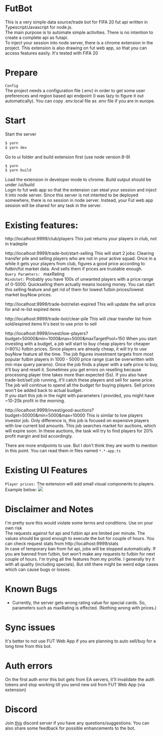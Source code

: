# FutBot

This is a very simple data source/trade bot for FIFA 20 fut api written in Typescript/Javascript for node.js.  
The main purpose is to automate simple activities. There is no intention to create a complete api as futapi.  
To inject your session into node server, there is a chrome extension in the project.  This extension is also drawing on fut web app, so that you can access features easily. 
It's tested with FIFA 20

# Prepare

```Config```  
The project needs a configuration file (.env) in order to get some user preferences and region based api endpoint (I was lazy to figure it out automatically). You can copy .env.local file as .env file if you are in europe.  


# Start

Start the server

```sh
$ yarn
$ yarn dev
```
Go to ui folder and build extension first (use node version 8-9)  
```sh
$ yarn
$ yarn build
```
Load the extension in developer mode to chrome. Build output should be under /ui/build  
Login to fut web app so that the extension can steal your session and inject it into node server.
Since this server is not intented to be deployed somewhere, there is no session in node server. Instead, your Fut web app session will be shared for any task in the server.

# Existing features:

http://localhost:9999/club/players
This just returns your players in club, not in tradepile

http://localhost:9999/trade-bot/start-selling
This will start 2 jobs: Clearing transfer pile and selling players who are not in your active squad. 
Once in a while it gets your players from club, figures a good price according to futbin/fut market data. And sells them if prices are trustable enough.  
```Query Paramters: ``` maxRating  
`Mindstet:` Probably you have 100s of unwanted players with a price range of 0-5000. Quickselling them actually means loosing money. You can start this selling feature and get rid of them for lowest futbin prices/lowest market buyNow prices.

http://localhost:9999/trade-bot/relist-expired
This will update the sell price for and re-list expired items

http://localhost:9999/trade-bot/clear-pile
This will clear transfer list from sold/expired items
It's best to use prior to sell  
  
http://localhost:9999/invest/low-players?budget=50000&min=1000&max=5000&maxTargetPool=150
When you start investing with a budget, a job will start to buy cheap players for cheaper (<80%) futbin prices. Since players are already cheap, it will try to use buyNow feature all the time. 
The job figures investment targets from most popular futbin players in 1000 - 5000 price range (can be overwritten with min max query params).
Once the job finds a player with a safe price to buy, it'll buy and resell it. Sometimes you get errors on reselling because processing player time takes more than expected (5s). If you also have trade-bot/sell job running, it'll catch these players and sell for same price.
The job will continue to spend all the budget for buying players. 
Sell prices won't be added back to actual budget.  
If you start this job in the night with parameters I provided, you might have ~10-20k profit in the morning.

http://localhost:9999/invest/good-auctions?budget=50000&min=5000&max=10000
This is similar to low players investor job. Only difference is, this job is focused on expensive players with low current bid amounts. This job searches market for auctions, which will expire soon. In these auctions, the task will try to find players for 20% profit margin and bid accordingly.


There are more endpoints to use. But I don't think they are worth to mention in this point. You can read them in files named ```*.*-app.ts``` 

# Existing UI Features

```Player prices:``` The extension will add small visual components to players. Example below:
![](doc/gifs/player-price.gif)

# Disclaimer and Notes

I'm pretty sure this would violate some terms and conditions. Use on your own risk  
The requests against fut api and futbin api are limited per minute. The values should be good enough to execute the bot for couple of hours. You can check request stats from http://localhost:9999/stats  
In case of temporary ban from fut api, jobs will be stopped automatically. If you are banned from futbin, bot won't make any requests to futbin for next couple of hours.
I'm trying all the features from my profile. I generally try it with all quality (including specials). But still there might be weird edge cases which can cause bugs or losses. 

# Known Bugs

- Currently, the server gets wrong rating value for special cards. So, parameters such as maxRating is effected. (Nothing wrong with prices.) 

# Sync issues

It's better to not use FUT Web App if you are planning to auto sell/buy for a long time from this bot.

# Auth errors

On the first auth error this bot gets from EA servers, it'll invalidate the auth tokens and stop working till you send new sid from FUT Web App (via extension)

# Discord

Join [this](https://discord.gg/FqtRXZ) discord server if you have any questions/suggestions. You can also share some feedback for possible enhancements to the bot. 
